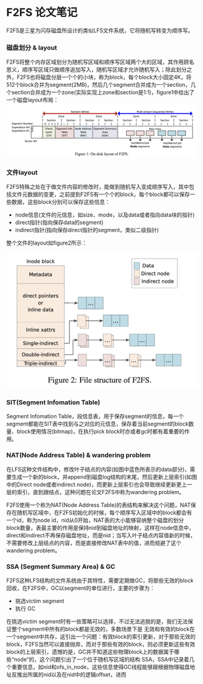 # F2FS 论文笔记

F2FS是三星为闪存磁盘所设计的类似LFS文件系统，它将随机写转变为顺序写。

### 磁盘划分 & layout
F2FS将整个内存区域划分为随机写区域和顺序写区域两个大的区域，其作用顾名思义，顺序写区域只做顺序追加写入，随机写区域才允许随机写入；除此划分之外，F2FS也将磁盘分层一个个的小块，称为block，每个block大小固定4K，将512个block合并为segment(2MB)，然后几个segment合并成为一个section，几个section合并成为一个zone(实际实现上zone和section是1:1)，figure1中给出了一个磁盘layout布局：
![](./figure1.png)
### 文件layout

F2FS特殊之处在于做文件内容的修改时，能做到随机写入变成顺序写入，其中包括文件元数据的变更，之前提到F2FS有一个个的block，每个block都可以保存一些数据，这些block分别可以保存这些信息：
* node信息(文件的元信息，如size、mode，以及data或者指向data块的指针)
* direct指针(指向保存data的segment)
* indirect指针(指向保存direct指针的segment，类似二级指针)

整个文件的layout如figure2所示：

![](./figure2.png)

### SIT(Segment Infomation Table)

Segment Infomation Table，段信息表，用于保存segment的信息，每一个segment都能在SIT表中找到与之对应的元信息，保存着当前segment的block数量、block使用情况(bitmap)，在执行pick block时亦或者gc时都有着重要的作用。

### NAT(Node Address Table) & wandering problem

在LFS这种文件结构中，修改叶子结点的内容(如图中蓝色所表示的data部分)，需要生成一个新的block，并append到磁盘log结构的末尾，然后更新上层索引(如图中的Direct node或者indirect node)，而更新上层索引也会导致继续更新更上一层的索引，直到跟结点，这种问题在论文F2FS中称为wandering problem。

F2FS使用一个称为NAT(Node Address Table)的表结构来解决这个问题，NAT保存在随机写区域中，在F2FS初始化的时候，每个顺序写入区域中的block都会有一个id，称为node id，nid从0开始，NAT表的大小能够容纳整个磁盘的划分block数量，表最主要的作用是保持nid到磁盘地址的映射，这样在node信息中，direct和indirect不再保存磁盘地址，而是nid；当写入叶子结点内容值新的时候，不需要修改上层结点的内容，而是直接修改NAT表中的值，进而规避了这个wandering problem。

### SSA (Segment Summary Area) & GC

F2FS这种LFS结构的文件系统由于其特性，需要定期做GC，将那些无效的block回收，在F2FS中，GC以segment的单位进行，主要的步骤为：
* 挑选victim segment
* 执行 GC

在挑选victim segment时有一些策略可以选择，不过无法逃脱的是，我们无法保证整个segment中所有的block都是无效的，多数场景下是 无效和有效的block在一个segment中共存，这引出一个问题：有效block的索引更新，对于那些无效的block，F2FS当然可以直接抛弃，而对于那些有效的block，则必须更新这些有效block的上层索引，遗憾的是，GC并不知道这些物理block上的数据属于哪些“node”的，这个问题引出了一个位于随机写区域的结构 SSA，SSA中记录着几个重要信息，如nid和ofs_in_node，这些信息使得GC线程能够跟根据物理磁盘地址反推出所属的nid以及在nid中的逻辑offset，进而













